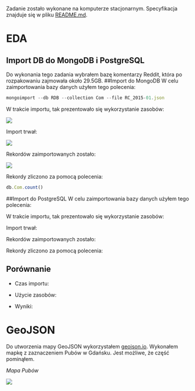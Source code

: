 Zadanie zostało wykonane na komputerze stacjonarnym. Specyfikacja znajduje się w pliku [README.md](https://github.com/Enessetere/no-sql2015/blob/master/README.md).

# EDA
## Import DB do MongoDB i PostgreSQL
Do wykonania tego zadania wybrałem bazę komentarzy Reddit, która po rozpakowaniu zajmowała około 29.5GB.
##Import do MongoDB
W celu zaimportowania bazy danych użyłem tego polecenia:
```javascript
mongoimport --db RDB --collection Com --file RC_2015-01.json
```

W trakcie importu, tak prezentowało się wykorzystanie zasobów:

![](http://i.imgur.com/TFsTyVI.png)

Import trwał:

![ ](http://i.imgur.com/qyBacdC.png)

Rekordów zaimportowanych zostało:

![](http://i.imgur.com/D9x3gnJ.png?1)

Rekordy zliczono za pomocą polecenia:
```javascript
db.Com.count()
```

##Import do PostgreSQL
W celu zaimportowania bazy danych użyłem tego polecenia:


W trakcie importu, tak prezentowało się wykorzystanie zasobów:


Import trwał:

Rekordów zaimportowanych zostało:

Rekordy zliczono za pomocą polecenia:


## Porównanie

- Czas importu:

- Użycie zasobów:
 
- Wyniki:


# GeoJSON

Do utworzenia mapy GeoJSON wykorzystałem [geojson.io](http://geojson.io/). Wykonałem mapkę z zaznaczeniem Pubów w Gdańsku. Jest możliwe, że część pominąłem.

*Mapa Pubów*

![](http://i.imgur.com/PO1hKUj.jpg)

